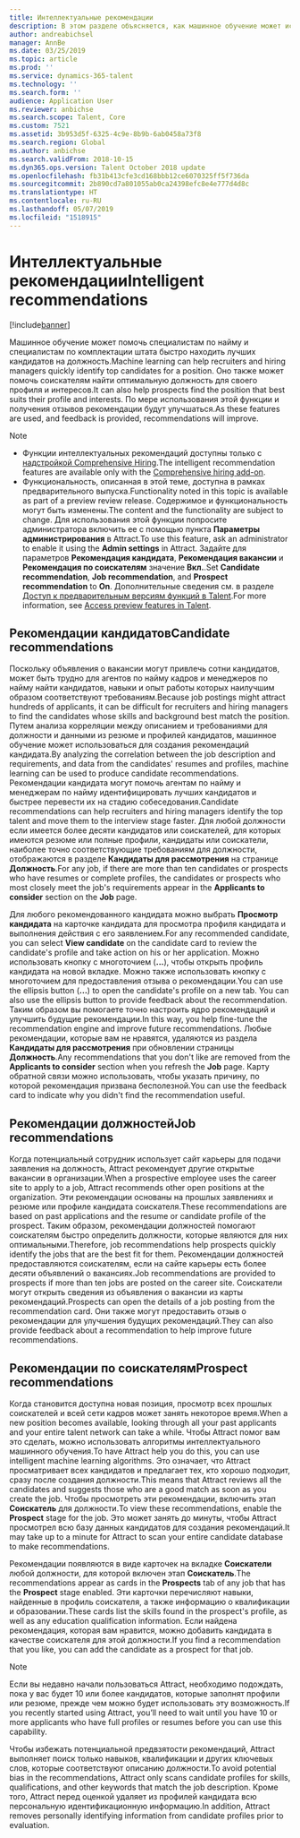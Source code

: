 ```yaml
---
title: Интеллектуальные рекомендации
description: В этом разделе объясняется, как машинное обучение может использовать для предоставления рекомендаций для должностей и кандидатов на должности.
author: andreabichsel
manager: AnnBe
ms.date: 03/25/2019
ms.topic: article
ms.prod: ''
ms.service: dynamics-365-talent
ms.technology: ''
ms.search.form: ''
audience: Application User
ms.reviewer: anbichse
ms.search.scope: Talent, Core
ms.custom: 7521
ms.assetid: 3b953d5f-6325-4c9e-8b9b-6ab0458a73f8
ms.search.region: Global
ms.author: anbichse
ms.search.validFrom: 2018-10-15
ms.dyn365.ops.version: Talent October 2018 update
ms.openlocfilehash: fb31b413cfe3cd168bbb12ce6070325ff5f736da
ms.sourcegitcommit: 2b890cd7a801055ab0ca24398efc8e4e777d4d8c
ms.translationtype: HT
ms.contentlocale: ru-RU
ms.lasthandoff: 05/07/2019
ms.locfileid: "1518915"
---
```

# <a name="intelligent-recommendations"></a><span data-ttu-id="dd28f-103">Интеллектуальные рекомендации</span><span class="sxs-lookup"><span data-stu-id="dd28f-103">Intelligent recommendations</span></span>

[!include[banner](../includes/banner.md)]

<span data-ttu-id="dd28f-104">Машинное обучение может помочь специалистам по найму и специалистам по комплектации штата быстро находить лучших кандидатов на должность.</span><span class="sxs-lookup"><span data-stu-id="dd28f-104">Machine learning can help recruiters and hiring managers quickly identify top candidates for a position.</span></span> <span data-ttu-id="dd28f-105">Оно также может помочь соискателям найти оптимальную должность для своего профиля и интересов.</span><span class="sxs-lookup"><span data-stu-id="dd28f-105">It can also help prospects find the position that best suits their profile and interests.</span></span> <span data-ttu-id="dd28f-106">По мере использования этой функции и получения отзывов рекомендации будут улучшаться.</span><span class="sxs-lookup"><span data-stu-id="dd28f-106">As these features are used, and feedback is provided, recommendations will improve.</span></span>

> [!NOTE] 
> - <span data-ttu-id="dd28f-107">Функции интеллектуальных рекомендаций доступны только с [надстройкой Comprehensive Hiring](https://docs.microsoft.com/en-us/dynamics365/unified-operations/talent/attract-comprehensive-hiring).</span><span class="sxs-lookup"><span data-stu-id="dd28f-107">The intelligent recommendation features are available only with the [Comprehensive hiring add-on](https://docs.microsoft.com/en-us/dynamics365/unified-operations/talent/attract-comprehensive-hiring).</span></span>
> - <span data-ttu-id="dd28f-108">Функциональность, описанная в этой теме, доступна в рамках предварительного выпуска.</span><span class="sxs-lookup"><span data-stu-id="dd28f-108">Functionality noted in this topic is available as part of a preview review release.</span></span> <span data-ttu-id="dd28f-109">Содержимое и функциональность могут быть изменены.</span><span class="sxs-lookup"><span data-stu-id="dd28f-109">The content and the functionality are subject to change.</span></span> <span data-ttu-id="dd28f-110">Для использования этой функции попросите администратора включить ее с помощью пункта **Параметры администрирования** в Attract.</span><span class="sxs-lookup"><span data-stu-id="dd28f-110">To use this feature, ask an administrator to enable it using the **Admin settings** in Attract.</span></span> <span data-ttu-id="dd28f-111">Задайте для параметров **Рекомендация кандидата**, **Рекомендация вакансии** и **Рекомендация по соискателям** значение **Вкл.**.</span><span class="sxs-lookup"><span data-stu-id="dd28f-111">Set **Candidate recommendation**, **Job recommendation**, and **Prospect recommendation** to **On**.</span></span> <span data-ttu-id="dd28f-112">Дополнительные сведения см. в разделе [Доступ к предварительным версиям функций в Talent](https://docs.microsoft.com/en-us/dynamics365/unified-operations/talent/access-preview-feature).</span><span class="sxs-lookup"><span data-stu-id="dd28f-112">For more information, see [Access preview features in Talent](https://docs.microsoft.com/en-us/dynamics365/unified-operations/talent/access-preview-feature).</span></span> 


## <a name="candidate-recommendations"></a><span data-ttu-id="dd28f-113">Рекомендации кандидатов</span><span class="sxs-lookup"><span data-stu-id="dd28f-113">Candidate recommendations</span></span>

<span data-ttu-id="dd28f-114">Поскольку объявления о вакансии могут привлечь сотни кандидатов, может быть трудно для агентов по найму кадров и менеджеров по найму найти кандидатов, навыки и опыт работы которых наилучшим образом соответствуют требованиям.</span><span class="sxs-lookup"><span data-stu-id="dd28f-114">Because job postings might attract hundreds of applicants, it can be difficult for recruiters and hiring managers to find the candidates whose skills and background best match the position.</span></span> <span data-ttu-id="dd28f-115">Путем анализа корреляции между описанием и требованиями для должности и данными из резюме и профилей кандидатов, машинное обучение может использоваться для создания рекомендаций кандидата.</span><span class="sxs-lookup"><span data-stu-id="dd28f-115">By analyzing the correlation between the job description and requirements, and data from the candidates' resumes and profiles, machine learning can be used to produce candidate recommendations.</span></span> <span data-ttu-id="dd28f-116">Рекомендации кандидата могут помочь агентам по найму и менеджерам по найму идентифицировать лучших кандидатов и быстрее перевести их на стадию собеседования.</span><span class="sxs-lookup"><span data-stu-id="dd28f-116">Candidate recommendations can help recruiters and hiring managers identify the top talent and move them to the interview stage faster.</span></span> <span data-ttu-id="dd28f-117">Для любой должности если имеется более десяти кандидатов или соискателей, для которых имеются резюме или полные профили, кандидаты или соискатели, наиболее точно соответствующие требованиям для должности, отображаются в разделе **Кандидаты для рассмотрения** на странице **Должность**.</span><span class="sxs-lookup"><span data-stu-id="dd28f-117">For any job, if there are more than ten candidates or prospects who have resumes or complete profiles, the candidates or prospects who most closely meet the job's requirements appear in the **Applicants to consider** section on the **Job** page.</span></span>

<span data-ttu-id="dd28f-118">Для любого рекомендованного кандидата можно выбрать **Просмотр кандидата** на карточке кандидата для просмотра профиля кандидата и выполнения действия с его заявлением.</span><span class="sxs-lookup"><span data-stu-id="dd28f-118">For any recommended candidate, you can select **View candidate** on the candidate card to review the candidate's profile and take action on his or her application.</span></span> <span data-ttu-id="dd28f-119">Можно использовать кнопку с многоточием (**...**), чтобы открыть профиль кандидата на новой вкладке. Можно также использовать кнопку с многоточием для предоставления отзыва о рекомендации.</span><span class="sxs-lookup"><span data-stu-id="dd28f-119">You can use the ellipsis button (**...**) to open the candidate's profile on a new tab. You can also use the ellipsis button to provide feedback about the recommendation.</span></span> <span data-ttu-id="dd28f-120">Таким образом вы помогаете точно настроить ядро рекомендаций и улучшить будущие рекомендации.</span><span class="sxs-lookup"><span data-stu-id="dd28f-120">In this way, you help fine-tune the recommendation engine and improve future recommendations.</span></span> <span data-ttu-id="dd28f-121">Любые рекомендации, которые вам не нравятся, удаляются из раздела **Кандидаты для рассмотрения** при обновлении страницы **Должность**.</span><span class="sxs-lookup"><span data-stu-id="dd28f-121">Any recommendations that you don't like are removed from the **Applicants to consider** section when you refresh the **Job** page.</span></span> <span data-ttu-id="dd28f-122">Карту обратной связи можно использовать, чтобы указать причину, по которой рекомендация призвана бесполезной.</span><span class="sxs-lookup"><span data-stu-id="dd28f-122">You can use the feedback card to indicate why you didn't find the recommendation useful.</span></span>

## <a name="job-recommendations"></a><span data-ttu-id="dd28f-123">Рекомендации должностей</span><span class="sxs-lookup"><span data-stu-id="dd28f-123">Job recommendations</span></span> 

<span data-ttu-id="dd28f-124">Когда потенциальный сотрудник использует сайт карьеры для подачи заявления на должность, Attract рекомендует другие открытые вакансии в организации.</span><span class="sxs-lookup"><span data-stu-id="dd28f-124">When a prospective employee uses the career site to apply to a job, Attract recommends other open positions at the organization.</span></span> <span data-ttu-id="dd28f-125">Эти рекомендации основаны на прошлых заявлениях и резюме или профиле кандидата соискателя.</span><span class="sxs-lookup"><span data-stu-id="dd28f-125">These recommendations are based on past applications and the resume or candidate profile of the prospect.</span></span> <span data-ttu-id="dd28f-126">Таким образом, рекомендации должностей помогают соискателям быстро определить должности, которые являются для них оптимальными.</span><span class="sxs-lookup"><span data-stu-id="dd28f-126">Therefore, job recommendations help prospects quickly identify the jobs that are the best fit for them.</span></span> <span data-ttu-id="dd28f-127">Рекомендации должностей предоставляются соискателям, если на сайте карьеры есть более десяти объявлений о вакансиях.</span><span class="sxs-lookup"><span data-stu-id="dd28f-127">Job recommendations are provided to prospects if more than ten jobs are posted on the career site.</span></span> <span data-ttu-id="dd28f-128">Соискатели могут открыть сведения из объявления о вакансии из карты рекомендаций.</span><span class="sxs-lookup"><span data-stu-id="dd28f-128">Prospects can open the details of a job posting from the recommendation card.</span></span> <span data-ttu-id="dd28f-129">Они также могут предоставить отзыв о рекомендации для улучшения будущих рекомендаций.</span><span class="sxs-lookup"><span data-stu-id="dd28f-129">They can also provide feedback about a recommendation to help improve future recommendations.</span></span>

## <a name="prospect-recommendations"></a><span data-ttu-id="dd28f-130">Рекомендации по соискателям</span><span class="sxs-lookup"><span data-stu-id="dd28f-130">Prospect recommendations</span></span> 

<span data-ttu-id="dd28f-131">Когда становится доступна новая позиция, просмотр всех прошлых соискателей и всей сети кадров может занять некоторое время.</span><span class="sxs-lookup"><span data-stu-id="dd28f-131">When a new position becomes available, looking through all your past applicants and your entire talent network can take a while.</span></span> <span data-ttu-id="dd28f-132">Чтобы Attract помог вам это сделать, можно использовать алгоритмы интеллектуального машинного обучения.</span><span class="sxs-lookup"><span data-stu-id="dd28f-132">To have Attract help you do this, you can use intelligent machine learning algorithms.</span></span> <span data-ttu-id="dd28f-133">Это означает, что Attract просматривает всех кандидатов и предлагает тех, кто хорошо подходит, сразу после создания должности.</span><span class="sxs-lookup"><span data-stu-id="dd28f-133">This means that Attract reviews all the candidates and suggests those who are a good match as soon as you create the job.</span></span> <span data-ttu-id="dd28f-134">Чтобы просмотреть эти рекомендации, включить этап **Соискатель** для должности.</span><span class="sxs-lookup"><span data-stu-id="dd28f-134">To view these recommendations, enable the **Prospect** stage for the job.</span></span> <span data-ttu-id="dd28f-135">Это может занять до минуты, чтобы Attract просмотрел всю базу данных кандидатов для создания рекомендаций.</span><span class="sxs-lookup"><span data-stu-id="dd28f-135">It may take up to a minute for Attract to scan your entire candidate database to make recommendations.</span></span>

<span data-ttu-id="dd28f-136">Рекомендации появляются в виде карточек на вкладке **Соискатели** любой должности, для которой включен этап **Соискатель**.</span><span class="sxs-lookup"><span data-stu-id="dd28f-136">The recommendations appear as cards in the **Prospects** tab of any job that has the **Prospect** stage enabled.</span></span> <span data-ttu-id="dd28f-137">Эти карточки перечисляют навыки, найденные в профиль соискателя, а также информацию о квалификации и образовании.</span><span class="sxs-lookup"><span data-stu-id="dd28f-137">These cards list the skills found in the prospect's profile, as well as any education qualification information.</span></span> <span data-ttu-id="dd28f-138">Если найдена рекомендация, которая вам нравится, можно добавить кандидата в качестве соискателя для этой должности.</span><span class="sxs-lookup"><span data-stu-id="dd28f-138">If you find a recommendation that you like, you can add the candidate as a prospect for that job.</span></span>

> [!NOTE]
> <span data-ttu-id="dd28f-139">Если вы недавно начали пользоваться Attract, необходимо подождать, пока у вас будет 10 или более кандидатов, которые заполнят профили или резюме, прежде чем можно будет использовать эту возможность.</span><span class="sxs-lookup"><span data-stu-id="dd28f-139">If you recently started using Attract, you’ll need to wait until you have 10 or more applicants who have full profiles or resumes before you can use this capability.</span></span>

<span data-ttu-id="dd28f-140">Чтобы избежать потенциальной предвзятости рекомендаций, Attract выполняет поиск только навыков, квалификации и других ключевых слов, которые соответствуют описанию должности.</span><span class="sxs-lookup"><span data-stu-id="dd28f-140">To avoid potential bias in the recommendations, Attract only scans candidate profiles for skills, qualifications, and other keywords that match the job description.</span></span> <span data-ttu-id="dd28f-141">Кроме того, Attract перед оценкой удаляет из профилей кандидата всю персональную идентификационную информацию.</span><span class="sxs-lookup"><span data-stu-id="dd28f-141">In addition, Attract removes personally identifying information from candidate profiles prior to evaluation.</span></span>
